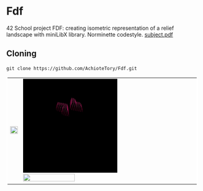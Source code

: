 # Fdf
42 School project FDF: creating isometric representation of a
relief landscape with miniLibX library. Norminette codestyle. [subject.pdf](fdf_subject.pdf)

## Cloning
```
git clone https://github.com/AchioteTory/Fdf.git
```

<div>
    <table cellpadding="60" bordercolor="white">
      <tr>
          <td>
                <img src="gifs/mars_square.gif" align="right" width=100% height=120%/>
          </td>
          <td>
              <div>
                  <img src="gifs/heart_square.gif" bordercolor="white" width=55% height=55%/>
              </div>
              <div>
                  <img src="gifs/t1_square.gif"  width=55% height=55%/>
              </div>
          </td>
        </tr>
    </table>
</div>

